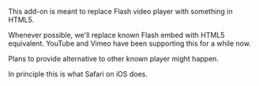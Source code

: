 This add-on is meant to replace Flash video player with something in HTML5.

Whenever possible, we'll replace known Flash embed with HTML5 equivalent. YouTube
and Vimeo have been supporting this for a while now.

Plans to provide alternative to other known player might happen.

In principle this is what Safari on iOS does.
